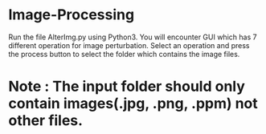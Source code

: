 # Image-Processing
Run the file AlterImg.py using Python3. You will encounter GUI which has 7 different operation for image perturbation.
Select an operation and press the process button to select the folder which contains the image files.
# Note : The input folder should only contain images(.jpg, .png, .ppm) not other files. 
